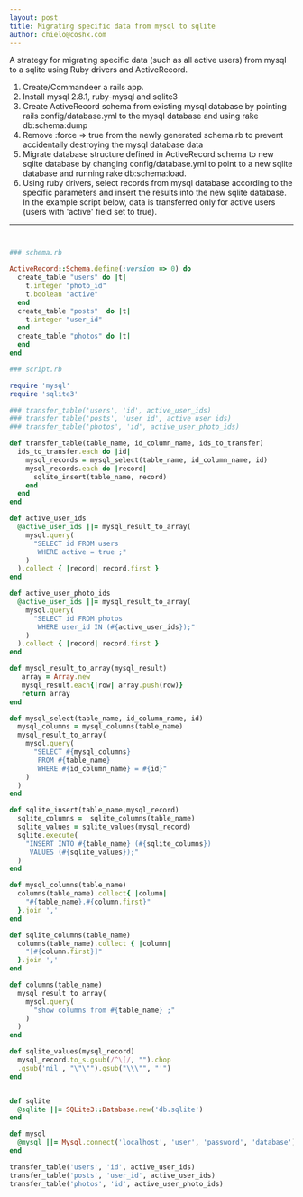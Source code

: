 ```yaml
---
layout: post
title: Migrating specific data from mysql to sqlite
author: chielo@coshx.com
---
```

A strategy for migrating specific data (such as all active users) from mysql to a sqlite using Ruby drivers and ActiveRecord.

1. Create/Commandeer a rails app.
2. Install mysql 2.8.1, ruby-mysql and sqlite3
3. Create ActiveRecord schema from existing mysql database by pointing rails config/database.yml to the mysql database and using rake db:schema:dump
4. Remove :force => true from the newly generated schema.rb to prevent accidentally destroying the mysql database data
5. Migrate database structure defined in ActiveRecord schema to new sqlite database by changing config/database.yml to point to a new sqlite database and running rake db:schema:load.
6. Using ruby drivers, select records from mysql database according to the specific parameters and insert the results into the new sqlite database. In the example script below, data is transferred only for active users (users with 'active' field set to true).

------

```ruby


### schema.rb

ActiveRecord::Schema.define(:version => 0) do
  create_table "users" do |t|
    t.integer "photo_id"
    t.boolean "active"
  end
  create_table "posts"  do |t|
    t.integer "user_id"
  end
  create_table "photos" do |t|
  end
end

```

```ruby
### script.rb

require 'mysql'
require 'sqlite3'

### transfer_table('users', 'id', active_user_ids)
### transfer_table('posts', 'user_id', active_user_ids)
### transfer_table('photos', 'id', active_user_photo_ids)

def transfer_table(table_name, id_column_name, ids_to_transfer)
  ids_to_transfer.each do |id|
    mysql_records = mysql_select(table_name, id_column_name, id)
    mysql_records.each do |record|
      sqlite_insert(table_name, record)
    end
  end
end

def active_user_ids
  @active_user_ids ||= mysql_result_to_array(
    mysql.query(
      "SELECT id FROM users
       WHERE active = true ;"
    )
  ).collect { |record| record.first }
end

def active_user_photo_ids
  @active_user_ids ||= mysql_result_to_array(
    mysql.query(
      "SELECT id FROM photos
       WHERE user_id IN (#{active_user_ids});"
    )
  ).collect { |record| record.first }
end

def mysql_result_to_array(mysql_result)
   array = Array.new
   mysql_result.each{|row| array.push(row)}
   return array
end

def mysql_select(table_name, id_column_name, id)
  mysql_columns = mysql_columns(table_name)
  mysql_result_to_array(
    mysql.query(
      "SELECT #{mysql_columns}
       FROM #{table_name}
       WHERE #{id_column_name} = #{id}"
    )
  )
end

def sqlite_insert(table_name,mysql_record)
  sqlite_columns =  sqlite_columns(table_name)
  sqlite_values = sqlite_values(mysql_record)
  sqlite.execute(
    "INSERT INTO #{table_name} (#{sqlite_columns})
     VALUES (#{sqlite_values});"
  )
end

def mysql_columns(table_name)
  columns(table_name).collect{ |column|
    "#{table_name}.#{column.first}"
  }.join ','
end

def sqlite_columns(table_name)
  columns(table_name).collect { |column|
    "[#{column.first}]"
  }.join ','
end

def columns(table_name)
  mysql_result_to_array(
    mysql.query(
      "show columns from #{table_name} ;"
    )
  )
end

def sqlite_values(mysql_record)
  mysql_record.to_s.gsub(/^\[/, "").chop
  .gsub('nil', "\"\"").gsub("\\\"", "'")
end


def sqlite
  @sqlite ||= SQLite3::Database.new('db.sqlite')
end

def mysql
  @mysql ||= Mysql.connect('localhost', 'user', 'password', 'database')
end

transfer_table('users', 'id', active_user_ids)
transfer_table('posts', 'user_id', active_user_ids)
transfer_table('photos', 'id', active_user_photo_ids)
